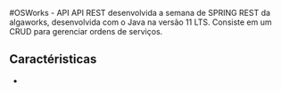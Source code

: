 #OSWorks - API
API REST desenvolvida a semana de SPRING REST da algaworks, desenvolvida com o Java na versão 11 LTS.
Consiste em um CRUD para gerenciar ordens de serviços.

Caractéristicas
-
-